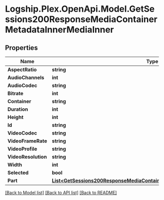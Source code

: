 # Logship.Plex.OpenApi.Model.GetSessions200ResponseMediaContainerMetadataInnerMediaInner

## Properties

Name | Type | Description | Notes
------------ | ------------- | ------------- | -------------
**AspectRatio** | **string** |  | [optional] 
**AudioChannels** | **int** |  | [optional] 
**AudioCodec** | **string** |  | [optional] 
**Bitrate** | **int** |  | [optional] 
**Container** | **string** |  | [optional] 
**Duration** | **int** |  | [optional] 
**Height** | **int** |  | [optional] 
**Id** | **string** |  | [optional] 
**VideoCodec** | **string** |  | [optional] 
**VideoFrameRate** | **string** |  | [optional] 
**VideoProfile** | **string** |  | [optional] 
**VideoResolution** | **string** |  | [optional] 
**Width** | **int** |  | [optional] 
**Selected** | **bool** |  | [optional] 
**Part** | [**List&lt;GetSessions200ResponseMediaContainerMetadataInnerMediaInnerPartInner&gt;**](GetSessions200ResponseMediaContainerMetadataInnerMediaInnerPartInner.md) |  | [optional] 

[[Back to Model list]](../../README.md#documentation-for-models) [[Back to API list]](../../README.md#documentation-for-api-endpoints) [[Back to README]](../../README.md)

